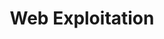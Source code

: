 ---
title: "Web Exploitation"
description: Web-based vulnerabilities like SQLi, XSS, SSRF, and authentication bypasses
summary: Write-ups for Web Exploitation challenges on PicoCTF
type: "list"
weight: 2
hidemeta: true
cascade:
    showDate: false
---